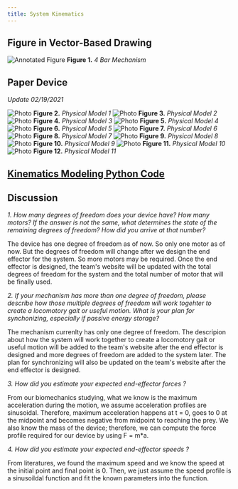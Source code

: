 ```yaml
---
title: System Kinematics
---
```


## Figure in Vector-Based Drawing

![Annotated Figure](/AnnotatedFigure.svg)
**Figure 1.** _4 Bar Mechanism_

## Paper Device
_Update 02/19/2021_

![Photo](/IMG-20210218-WA0000.jpg)
**Figure 2.** _Physical Model 1_
![Photo](/IMG-20210218-WA0001.jpg)
**Figure 3.** _Physical Model 2_
![Photo](/IMG-20210218-WA0002.jpg)
**Figure 4.** _Physical Model 3_
![Photo](/IMG-20210218-WA0003.jpg)
**Figure 5.** _Physical Model 4_
![Photo](/IMG-20210218-WA0004.jpg)
**Figure 6.** _Physical Model 5_
![Photo](/IMG-20210218-WA0005.jpg)
**Figure 7.** _Physical Model 6_
![Photo](/IMG-20210218-WA0006.jpg)
**Figure 8.** _Physical Model 7_
![Photo](/IMG-20210218-WA0007.jpg)
**Figure 9.** _Physical Model 8_
![Photo](/IMG-20210218-WA0008.jpg)
**Figure 10.** _Physical Model 9_
![Photo](/IMG-20210218-WA0009.jpg)
**Figure 11.** _Physical Model 10_
![Photo](/IMG-20210219-WA0003.jpg)
**Figure 12.** _Physical Model 11_

## [Kinematics Modeling Python Code](https://nbviewer.jupyter.org/github/cvignola95/cvignola95.github.io/blob/main/System%20Kinematics.ipynb)

## Discussion

_1. How many degrees of freedom does your device have? How many motors? If the answer is not the same, what determines the state of the remaining degrees of freedom? How did you arrive at that number?_

The device has one degree of freedom as of now. So only one motor as of now. But the degrees of freedom will change after we design the end effector for the system. So more motors may be required. Once the end effector is designed, the team's website will be updated with the total degrees of freedom for the system and the total number of motor that will be finally used.

_2. If your mechanism has more than one degree of freedom, please describe how those multiple degrees of freedom will work togehter to create a locomotory gait or useful motion. What is your plan for synchonizing, especially if passive energy storage?_ 

The mechanism currenlty has only one degree of freedom. The descripion about how the system will work together to create a locomotory gait or useful motion will be added to the team's website after the end effector is designed and more degrees of freedom are added to the system later. The plan for synchronizing will also be updated on the team's website after the end effector is designed.

_3. How did you estimate your expected end-effector forces ?_

From our biomechanics studying, what we know is the maximum acceleration during the motion, we assume acceleration profiles are sinusoidal. Therefore, maximum acceleration happens at t = 0, goes to 0 at the midpoint and becomes negative from midpoint to reaching the prey. We also know the mass of the device; therefore, we can compute the force profile required for our device by using F = m*a.

_4. How did you estimate your expected end-effector speeds ?_

From literatures, we found the maximum speed and we know the speed at the initial point and final point is 0. Then, we just assume the speed profile is a sinusoildal function and fit the known parameters into the function.
